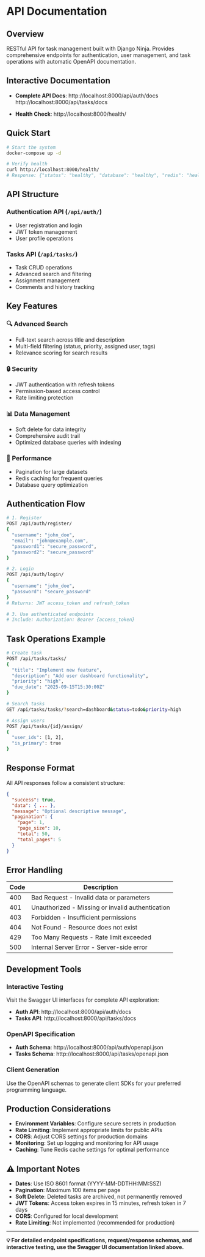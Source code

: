 # API Documentation

## Overview

RESTful API for task management built with Django Ninja. Provides comprehensive endpoints for authentication, user management, and task operations with automatic OpenAPI documentation.

## Interactive Documentation

- **Complete API Docs**: 
	http://localhost:8000/api/auth/docs
	http://localhost:8000/api/tasks/docs

- **Health Check**:
	http://localhost:8000/health/

## Quick Start

```bash
# Start the system
docker-compose up -d

# Verify health
curl http://localhost:8000/health/
# Response: {"status": "healthy", "database": "healthy", "redis": "healthy"}
```

## API Structure

### Authentication API (`/api/auth/`)
- User registration and login
- JWT token management
- User profile operations

### Tasks API (`/api/tasks/`)
- Task CRUD operations
- Advanced search and filtering
- Assignment management
- Comments and history tracking

## Key Features

### 🔍 Advanced Search
- Full-text search across title and description
- Multi-field filtering (status, priority, assigned user, tags)
- Relevance scoring for search results

### 🔒 Security
- JWT authentication with refresh tokens
- Permission-based access control
- Rate limiting protection

### 📊 Data Management
- Soft delete for data integrity
- Comprehensive audit trail
- Optimized database queries with indexing

### 🚀 Performance
- Pagination for large datasets
- Redis caching for frequent queries
- Database query optimization

## Authentication Flow

```bash
# 1. Register
POST /api/auth/register/
{
  "username": "john_doe",
  "email": "john@example.com",
  "password1": "secure_password",
  "password2": "secure_password"
}

# 2. Login
POST /api/auth/login/
{
  "username": "john_doe", 
  "password": "secure_password"
}
# Returns: JWT access_token and refresh_token

# 3. Use authenticated endpoints
# Include: Authorization: Bearer {access_token}
```

## Task Operations Example

```bash
# Create task
POST /api/tasks/tasks/
{
  "title": "Implement new feature",
  "description": "Add user dashboard functionality",
  "priority": "high",
  "due_date": "2025-09-15T15:30:00Z"
}

# Search tasks
GET /api/tasks/tasks/?search=dashboard&status=todo&priority=high

# Assign users
POST /api/tasks/{id}/assign/
{
  "user_ids": [1, 2],
  "is_primary": true
}
```

## Response Format

All API responses follow a consistent structure:

```json
{
  "success": true,
  "data": { ... },
  "message": "Optional descriptive message",
  "pagination": {
    "page": 1,
    "page_size": 10,
    "total": 50,
    "total_pages": 5
  }
}
```

## Error Handling

| Code | Description |
|------|-------------|
| 400 | Bad Request - Invalid data or parameters |
| 401 | Unauthorized - Missing or invalid authentication |
| 403 | Forbidden - Insufficient permissions |
| 404 | Not Found - Resource does not exist |
| 429 | Too Many Requests - Rate limit exceeded |
| 500 | Internal Server Error - Server-side error |

## Development Tools

### Interactive Testing
Visit the Swagger UI interfaces for complete API exploration:
- **Auth API**: http://localhost:8000/api/auth/docs
- **Tasks API**: http://localhost:8000/api/tasks/docs

### OpenAPI Specification
- **Auth Schema**: http://localhost:8000/api/auth/openapi.json
- **Tasks Schema**: http://localhost:8000/api/tasks/openapi.json

### Client Generation
Use the OpenAPI schemas to generate client SDKs for your preferred programming language.

## Production Considerations

- **Environment Variables**: Configure secure secrets in production
- **Rate Limiting**: Implement appropriate limits for public APIs
- **CORS**: Adjust CORS settings for production domains
- **Monitoring**: Set up logging and monitoring for API usage
- **Caching**: Tune Redis cache settings for optimal performance

## ⚠️ Important Notes

- **Dates**: Use ISO 8601 format (YYYY-MM-DDTHH:MM:SSZ)
- **Pagination**: Maximum 100 items per page
- **Soft Delete**: Deleted tasks are archived, not permanently removed
- **JWT Tokens**: Access token expires in 15 minutes, refresh token in 7 days
- **CORS**: Configured for local development
- **Rate Limiting**: Not implemented (recommended for production)

---

**💡 For detailed endpoint specifications, request/response schemas, and interactive testing, use the Swagger UI documentation linked above.**